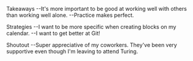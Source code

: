 Takeaways
--It's more important to be good at working well with others than working well alone.
--Practice makes perfect.

Strategies
--I want to be more specific when creating blocks on my calendar.
--I want to get better at Git!

Shoutout
--Super appreciative of my coworkers. They've been very supportive even though I'm leaving to attend Turing.
